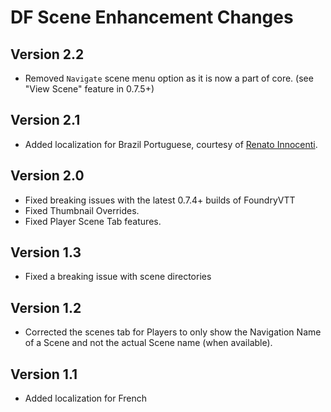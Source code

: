 # DF Scene Enhancement Changes

## Version 2.2
- Removed `Navigate` scene menu option as it is now a part of core. (see "View Scene" feature in 0.7.5+)

## Version 2.1
- Added localization for Brazil Portuguese, courtesy of [Renato Innocenti](https://github.com/rinnocenti).

## Version 2.0
- Fixed breaking issues with the latest 0.7.4+ builds of FoundryVTT
- Fixed Thumbnail Overrides.
- Fixed Player Scene Tab features.

## Version 1.3
- Fixed a breaking issue with scene directories

## Version 1.2
- Corrected the scenes tab for Players to only show the Navigation Name of a Scene and not the actual Scene name (when available).

## Version 1.1
- Added localization for French
